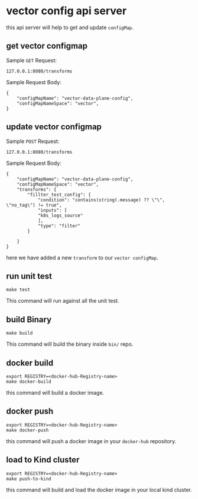 # vector config api server
this api server will help to get and update `configMap`.

## get vector configmap
Sample `GET` Request:
``` 
127.0.0.1:8080/transforms
```
Sample Request Body:
``` 
{
    "configMapName": "vector-data-plane-config",
    "configMapNameSpace": "vector",
}
```
## update vector configmap
Sample `POST` Request:
``` 
127.0.0.1:8080/transforms
```
Sample Request Body:
``` 
{
    "configMapName": "vector-data-plane-config",
    "configMapNameSpace": "vector",
    "transforms": {
        "fillter_test_config": {
            "condition": "contains(string(.message) ?? \"\", \"no_tag\") != true",
            "inputs": [
            "k8s_logs_source"
            ],
            "type": "filter"
        }

    }
}
```

here we have added a new `transform` to our `vector configMap`.  

## run unit test
``` 
make test
```
This command will run against all the unit test.

## build Binary
``` 
make build
```

This command will build the binary inside `bin/` repo.

## docker build

``` 
export REGISTRY=<docker-hub-Registry-name>
make docker-build
```
this command will build a docker image.

## docker push

``` 
export REGISTRY=<docker-hub-Registry-name>
make docker-push
```
this command will push a docker image in your `docker-hub` repository.

## load to Kind cluster

``` 
export REGISTRY=<docker-hub-Registry-name>
make push-to-kind
```
this command will build and load the docker image in your local kind cluster.
